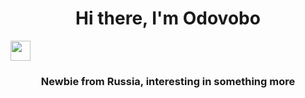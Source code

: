 <h1 align="center">Hi there, I'm Odovobo</h1> 
<img src="https://github.com/blackcater/blackcater/raw/main/images/Hi.gif" height="32"/></h1>
<h3 align="center">Newbie from Russia, interesting in something more</h3>
